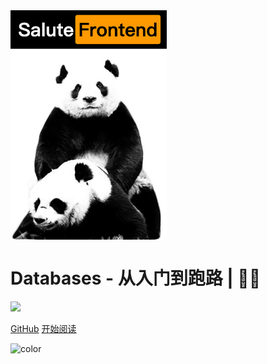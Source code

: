 <img src="https://raw.githubusercontent.com/sanmaomashi/Salute_Frontend/main/img/1.jpg" width = "250" alt="Salute_Frontend" align=center />

<h1><B>Databases - 从入门到跑路 | 🚴‍♂️ </B></h1>

<img src="https://img.shields.io/github/repo-size/sanmaomashi/Salute_Frontend.svg?label=Repo%20size&style=flat-square" height="20">
<img src="https://img.shields.io/badge/License-Apache%202.0-purple" data-origin="https://img.shields.io/badge/License-Apache%202.0-blue" alt="">


[GitHub](https://github.com/sanmaomashi/Salute_Frontend)
[开始阅读](/README.md)


<!-- 背景色 -->
![color](#fff)



